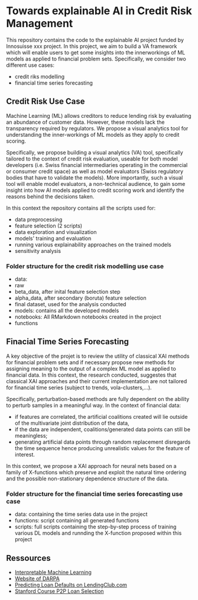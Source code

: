 # Towards explainable AI in Credit Risk Management

This repository contains the code to the explainable AI project funded by Innosuisse xxx project. In this project, we aim to build a VA framework which will enable users to get some insights into the innerworkings of ML models as applied to financial problem sets. Specifically, we consider two different use cases:
*   credit riks modelling 
*   financial time series forecasting 

## Credit Risk Use Case 
Machine Learning (ML) allows creditors to reduce lending risk by evaluating an abundance of customer data. However, these models lack the transparency required by regulators. We propose a visual analytics tool for understanding the inner-workings of ML models as they apply to credit scoring.

Specifically, we propose building a visual analytics (VA) tool, specifically tailored to the context of credit risk evaluation, useable for both model developers (i.e. Swiss financial intermediaries operating in the commercial or consumer credit space) as well as model evaluators (Swiss regulatory bodies that have to validate the models). More importantly, such a visual tool will enable model evaluators, a non-technical audience, to gain some insight into how AI models applied to credit scoring work and identify the reasons behind the decisions taken.

In this context the repository contains all the scripts used for:
* data preprocessing
* feature selection (2 scripts)
* data exploration and visualization 
* models' training and evaluation
* running various explainability approaches on the trained models
* sensitivity analysis 


### Folder structure for the credit risk modelling use case 

* data: 
*   raw 
*   beta_data, after inital feature selection step 
*   alpha_data, after secondary (boruta) feature selection
*   final dataset, used for the analysis conducted 
* models: contains all the developed models
* notebooks: All RMarkdown notebooks created in the project
* functions


## Finacial Time Series Forecasting 

A key objective of the projet is to review the utility of classical XAI methods for financial problem sets and if necessary propose new methods for assigning meaning to the output of a complex ML model as applied to financial data. In this context, the research conducted, suggestes that classical XAI approaches and their current implementation are not tailored for financial time series (subject to trends, vola-clusters,...).

Specifically, perturbation-based methods are fully dependent on the ability to perturb samples in a meaningful way. In the context of financial data:

* if features are correlated, the artificial coalitions created will lie outside of the multivariate joint distribution of the data,
* if the data are independent, coalitions/generated data points can still be meaningless; 
* generating artificial data points through random replacement disregards the time sequence hence producing unrealistic values for the feature of interest.

In this context, we propose a XAI approach for neural nets based on a family of X-functions which preserve and exploit the natural time ordering and the possible non-stationary dependence structure of the data.


### Folder structure for the financial time series forecasting use case 
* data: containing the time series data use in the project
* functions: script containing all generated functions 
* scripts: full scripts containing the step-by-step process of training various DL models and runnding the X-function proposed within this project

## Ressources

- [Interpretable Machine Learning](https://christophm.github.io/interpretable-ml-book/)
- [Website of DARPA](https://www.darpa.mil/program/explainable-artificial-intelligenceo)
- [Predicting Loan Defaults on LendingClub.com](https://github.com/jgcorliss/lending-club)
- [Stanford Course P2P Loan Selection](http://stanford.edu/class/msande448/2016/final/group4.pdf)


